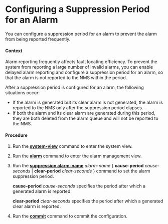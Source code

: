 Configuring a Suppression Period for an Alarm
=============================================

You can configure a suppression period for an alarm to prevent the alarm from being reported frequently.

#### Context

Alarm reporting frequently affects fault locating efficiency. To prevent the system from reporting a large number of invalid alarms, you can enable delayed alarm reporting and configure a suppression period for an alarm, so that the alarm is not reported to the NMS within the period.

After a suppression period is configured for an alarm, the following situations occur:

* If the alarm is generated but its clear alarm is not generated, the alarm is reported to the NMS only after the suppression period elapses.
* If both the alarm and its clear alarm are generated during this period, they are both deleted from the alarm queue and will not be reported to the NMS.

#### Procedure

1. Run the [**system-view**](cmdqueryname=system-view) command to enter the system view.
2. Run the [**alarm**](cmdqueryname=alarm) command to enter the alarm management view.
3. Run the [**suppression alarm-name**](cmdqueryname=suppression+alarm-name) *alarm-name* { **cause-period** *cause-seconds* | **clear-period** *clear-seconds* } command to set the alarm suppression period.
   
   
   
   **cause-period** *cause-seconds* specifies the period after which a generated alarm is reported.
   
   **clear-period** *clear-seconds* specifies the period after which a generated clear alarm is reported.
4. Run the [**commit**](cmdqueryname=commit) command to commit the configuration.